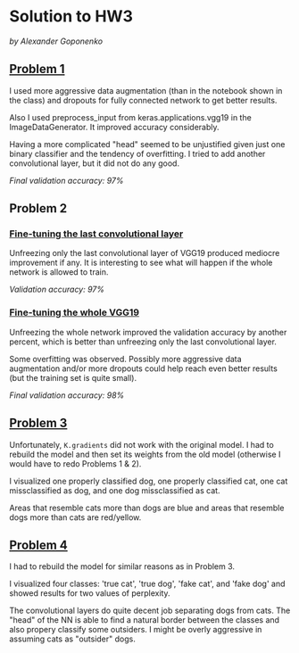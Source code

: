 # Solution to HW3

*by Alexander Goponenko*

## [Problem 1](HW3_Problem1.ipynb)

I used more aggressive data augmentation (than in the notebook shown in the class) and dropouts for fully connected network to get better results.

Also I used preprocess_input from keras.applications.vgg19 in the ImageDataGenerator. It improved accuracy considerably.

Having a more complicated "head" seemed to be unjustified given just one binary classifier and the tendency of overfitting. I tried to add another convolutional layer, but it did not do any good.

*Final validation accuracy: 97%*

## Problem 2
### [Fine-tuning the last convolutional layer](HW3_Problem2.ipynb)

Unfreezing only the last convolutional layer of VGG19 produced mediocre improvement if any. It is interesting to see what will happen if the whole network is allowed to train.

*Validation accuracy: 97%*

### [Fine-tuning the whole VGG19](HW3_Problem2_fulltraining.ipynb)

Unfreezing the whole network improved the validation accuracy by another percent, which is better than unfreezing only the last convolutional layer.

Some overfitting was observed. Possibly more aggressive data augmentation and/or more dropouts could help reach even better results (but the training set is quite small).

*Final validation accuracy: 98%*

## [Problem 3](HW3_Problem3.ipynb)

Unfortunately, `K.gradients` did not work with the original model. I had to rebuild the model and then set its weights from the old model (otherwise I would have to redo Problems 1 & 2).

I visualized one properly classified dog, one properly classified cat, one cat missclassified as dog, and one dog missclassified as cat. 

Areas that resemble cats more than dogs are blue and areas that resemble dogs more than cats are red/yellow.

## [Problem 4](HW3_Problem4.ipynb)

I had to rebuild the model for similar reasons as in Problem 3. 

I visualized four classes: 'true cat', 'true dog', 'fake cat', and 'fake dog' and showed results for two values of perplexity. 

The convolutional layers do quite decent job separating dogs from cats. The "head" of the NN is able to find a natural border between the classes and also propery classify some outsiders. I might be overly aggressive in assuming cats as "outsider" dogs.
